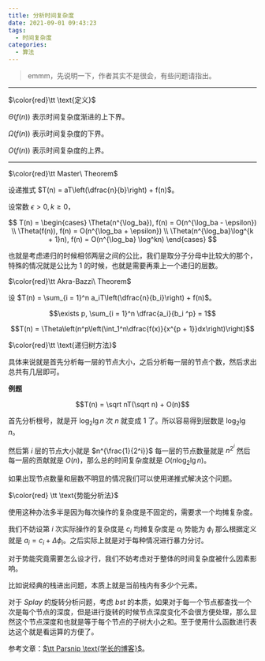 ```yaml
---
title: 分析时间复杂度
date: 2021-09-01 09:43:23
tags:
  - 时间复杂度
categories:
  - 算法
---
```

> emmm，先说明一下，作者其实不是很会，有些问题请指出。

---

$\color{red}\tt \text{定义}$

$\Theta(f(n))$ 表示时间复杂度渐进的上下界。

$\Omega(f(n))$ 表示时间复杂度的下界。

$O(f(n))$ 表示时间复杂度的上界。

---

$\color{red}\tt Master\ Theorem$

设递推式 $T(n) = aT\left(\dfrac{n}{b}\right) + f(n)$。

设常数 $\epsilon > 0, k \ge 0$，

$$
T(n) = 
\begin{cases}
\Theta(n^{\log_ba}), f(n) = O(n^{\log_ba - \epsilon}) \\
\Theta(f(n)), f(n) = O(n^{\log_ba + \epsilon}) \\
\Theta(n^{\log_ba}\log^{k + 1}n), f(n) = O(n^{\log_ba} \log^kn)
\end{cases}
$$

也就是考虑递归的时候相邻两层之间的公比，我们是取分子分母中比较大的那个，特殊的情况就是公比为 $1$ 的时候，也就是需要再乘上一个递归的层数。

$\color{red}\tt Akra-Bazzi\ Theorem$

设 $T(n) = \sum_{i = 1}^n a_iT\left(\dfrac{n}{b_i}\right) + f(n)$。

$$\exists p, \sum_{i = 1}^n \dfrac{a_i}{b_i ^p} = 1$$

$$T(n) = \Theta\left(n^p\left(\int_1^n\dfrac{f(x)}{x^{p + 1}}dx\right)\right)$$

$\color{red}\tt \text{递归树方法}$

具体来说就是首先分析每一层的节点大小，之后分析每一层的节点个数，然后求出总共有几层即可。

**例题**

$$T(n) = \sqrt nT(\sqrt n) + O(n)$$

首先分析根号，就是开 $\log_2 \lg n$ 次 $n$ 就变成 $1$ 了。所以容易得到层数是 $\log_2 \lg n$。

然后第 $i$ 层的节点大小就是 $n^{\frac{1}{2^i}}$ 每一层的节点数量就是 $n^{2^i}$ 然后每一层的贡献就是 $O(n)$，那么总的时间复杂度就是 $O(n \log_2 \lg n)$。

如果出现节点数量和层数不明显的情况我们可以使用递推式解决这个问题。

$\color{red} \tt \text{势能分析法}$

使用这种办法多半是因为每次操作的复杂度是不固定的，需要求一个均摊复杂度。

我们不妨设第 $i$ 次实际操作的复杂度是 $c_i$ 均摊复杂度是 $a_i$ 势能为 $\phi_i$ 那么根据定义就是 $a_i = c_i + \Delta\phi_i$。之后实际上就是对于每种情况进行暴力分讨。

对于势能究竟需要怎么设才行，我们不妨考虑对于整体的时间复杂度被什么因素影响。

比如说经典的栈进出问题，本质上就是当前栈内有多少个元素。

对于 $Splay$ 的旋转分析问题，考虑 $bst$ 的本质，如果对于每一个节点都查找一个次是每个节点的深度，但是进行旋转的时候节点深度变化不会很方便处理，那么显然这个节点深度和也就是等于每个节点的子树大小之和。至于使用什么函数进行表达这个就是看运算的方便了。

参考文章：[$\tt Parsnip \text{学长的博客}$](https://www.cnblogs.com/Parsnip/p/13768326.html)。
